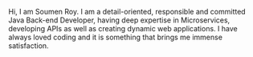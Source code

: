 Hi, I am Soumen Roy. I am a detail-oriented, responsible and committed Java Back-end Developer, having deep expertise in Microservices, developing APIs as well as creating dynamic web applications.
I have always loved coding and it is something that brings me immense satisfaction.
